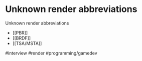 # Unknown render abbreviations
Unknown render abbreviations 
 - [[PBR]]
 - [[BRDF]]
 -  [[TSA/MSTA]]

#interview #render #programming/gamedev 
